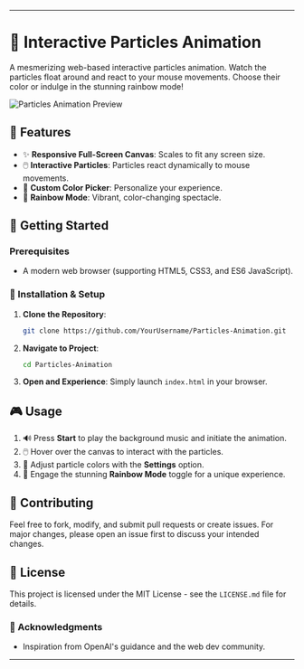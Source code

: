 
---

# 🎉 Interactive Particles Animation

A mesmerizing web-based interactive particles animation. Watch the particles float around and react to your mouse movements. Choose their color or indulge in the stunning rainbow mode!

![Particles Animation Preview](https://cdn.discordapp.com/attachments/1142616546380894302/1150283194575355934/Screenshot_2023-09-10_at_12.14.42_AM.png) 

## 🌟 Features

- ✨ **Responsive Full-Screen Canvas**: Scales to fit any screen size.
- 🖱️ **Interactive Particles**: Particles react dynamically to mouse movements.
- 🎨 **Custom Color Picker**: Personalize your experience.
- 🌈 **Rainbow Mode**: Vibrant, color-changing spectacle.

## 🚀 Getting Started

### Prerequisites

- A modern web browser (supporting HTML5, CSS3, and ES6 JavaScript).

### 🔧 Installation & Setup

1. **Clone the Repository**: 
   ```bash
   git clone https://github.com/YourUsername/Particles-Animation.git
   ```

2. **Navigate to Project**: 
   ```bash
   cd Particles-Animation
   ```

3. **Open and Experience**: 
   Simply launch `index.html` in your browser.

## 🎮 Usage

1. 🔊 Press **Start** to play the background music and initiate the animation.
2. 🖱️ Hover over the canvas to interact with the particles.
3. 🎨 Adjust particle colors with the **Settings** option.
4. 🌈 Engage the stunning **Rainbow Mode** toggle for a unique experience.

## 🤝 Contributing

Feel free to fork, modify, and submit pull requests or create issues. For major changes, please open an issue first to discuss your intended changes.

## 📜 License

This project is licensed under the MIT License - see the `LICENSE.md` file for details.

### 👏 Acknowledgments

- Inspiration from OpenAI's guidance and the web dev community.

---
